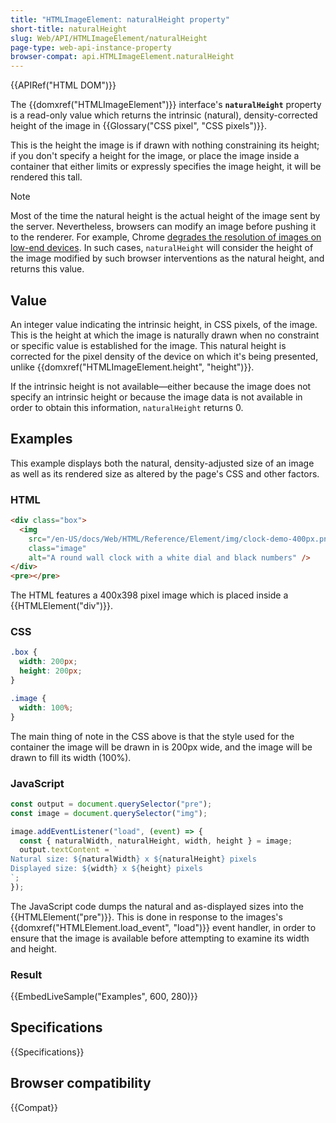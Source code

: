 ```yaml
---
title: "HTMLImageElement: naturalHeight property"
short-title: naturalHeight
slug: Web/API/HTMLImageElement/naturalHeight
page-type: web-api-instance-property
browser-compat: api.HTMLImageElement.naturalHeight
---
```


{{APIRef("HTML DOM")}}

The {{domxref("HTMLImageElement")}} interface's
**`naturalHeight`** property is a read-only value which
returns the intrinsic (natural), density-corrected height of the image in
{{Glossary("CSS pixel", "CSS pixels")}}.

This is the height the image is if
drawn with nothing constraining its height; if you don't specify a height for the image,
or place the image inside a container that either limits or expressly specifies the
image height, it will be rendered this tall.

> [!NOTE]
> Most of the time the natural height is the actual height of the image sent by the server.
> Nevertheless, browsers can modify an image before pushing it to the renderer. For example, Chrome
> [degrades the resolution of images on low-end devices](https://crbug.com/1187043#c7). In such cases, `naturalHeight` will consider the height of the image modified
> by such browser interventions as the natural height, and returns this value.

## Value

An integer value indicating the intrinsic height, in CSS pixels, of the image. This is
the height at which the image is naturally drawn when no constraint or specific value is
established for the image. This natural height is corrected for the pixel density of the
device on which it's being presented, unlike {{domxref("HTMLImageElement.height", "height")}}.

If the intrinsic height is not available—either because the image does not specify an
intrinsic height or because the image data is not available in order to obtain this
information, `naturalHeight` returns 0.

## Examples

This example displays both the natural, density-adjusted size of an image as well as
its rendered size as altered by the page's CSS and other factors.

### HTML

```html
<div class="box">
  <img
    src="/en-US/docs/Web/HTML/Reference/Element/img/clock-demo-400px.png"
    class="image"
    alt="A round wall clock with a white dial and black numbers" />
</div>
<pre></pre>
```

The HTML features a 400x398 pixel image which is placed inside a
{{HTMLElement("div")}}.

### CSS

```css
.box {
  width: 200px;
  height: 200px;
}

.image {
  width: 100%;
}
```

The main thing of note in the CSS above is that the style used for the container the
image will be drawn in is 200px wide, and the image will be drawn to fill its width
(100%).

### JavaScript

```js
const output = document.querySelector("pre");
const image = document.querySelector("img");

image.addEventListener("load", (event) => {
  const { naturalWidth, naturalHeight, width, height } = image;
  output.textContent = `
Natural size: ${naturalWidth} x ${naturalHeight} pixels
Displayed size: ${width} x ${height} pixels
`;
});
```

The JavaScript code dumps the natural and as-displayed sizes into the
{{HTMLElement("pre")}}. This is done in response to
the images's {{domxref("HTMLElement.load_event", "load")}} event handler, in order to ensure
that the image is available before attempting to examine its width and height.

### Result

{{EmbedLiveSample("Examples", 600, 280)}}

## Specifications

{{Specifications}}

## Browser compatibility

{{Compat}}
